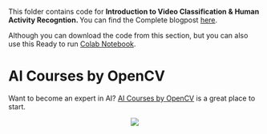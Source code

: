 This folder contains code for <b>Introduction to Video Classification & Human Activity Recogntion. </b> You can find the Complete blogpost [here](https://learnopencv.com/introduction-to-video-classification-human-activity-recognition//).

Although you can download the code from this section, but you can also use this Ready to run [Colab Notebook](https://colab.research.google.com/drive/1Yxsyc7qTr7KjTyz8qa6mJqb3TagthWK-?usp=sharing).

# AI Courses by OpenCV

Want to become an expert in AI? [AI Courses by OpenCV](https://opencv.org/courses/) is a great place to start.

<a href="https://opencv.org/courses/">
<p align="center">
<img src="https://www.learnopencv.com/wp-content/uploads/2020/04/AI-Courses-By-OpenCV-Github.png">
</p>
</a>